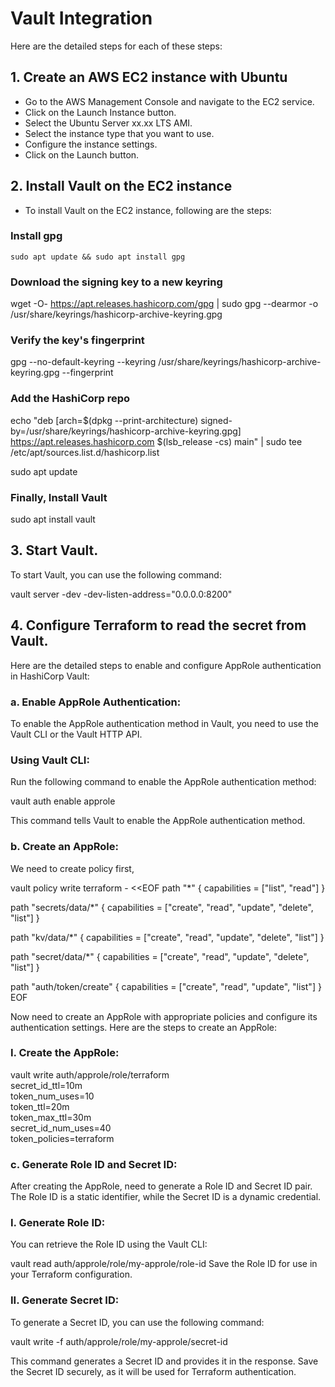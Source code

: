# Vault Integration
Here are the detailed steps for each of these steps:

## 1. Create an AWS EC2 instance with Ubuntu

- Go to the AWS Management Console and navigate to the EC2 service.
- Click on the Launch Instance button.
- Select the Ubuntu Server xx.xx LTS AMI.
- Select the instance type that you want to use.
- Configure the instance settings.
- Click on the Launch button.

## 2. Install Vault on the EC2 instance

- To install Vault on the EC2 instance, following are the steps:

### Install gpg

``` sudo apt update && sudo apt install gpg ```

### Download the signing key to a new keyring

wget -O- https://apt.releases.hashicorp.com/gpg | sudo gpg --dearmor -o /usr/share/keyrings/hashicorp-archive-keyring.gpg

### Verify the key's fingerprint

gpg --no-default-keyring --keyring /usr/share/keyrings/hashicorp-archive-keyring.gpg --fingerprint

### Add the HashiCorp repo

echo "deb [arch=$(dpkg --print-architecture) signed-by=/usr/share/keyrings/hashicorp-archive-keyring.gpg] https://apt.releases.hashicorp.com $(lsb_release -cs) main" | sudo tee /etc/apt/sources.list.d/hashicorp.list

sudo apt update

### Finally, Install Vault

sudo apt install vault

## 3. Start Vault.

To start Vault, you can use the following command:

vault server -dev -dev-listen-address="0.0.0.0:8200"

## 4. Configure Terraform to read the secret from Vault.

Here are the detailed steps to enable and configure AppRole authentication in HashiCorp Vault:

### a. Enable AppRole Authentication:

To enable the AppRole authentication method in Vault, you need to use the Vault CLI or the Vault HTTP API.

### Using Vault CLI:

Run the following command to enable the AppRole authentication method:

vault auth enable approle

This command tells Vault to enable the AppRole authentication method.

### b. Create an AppRole:
We need to create policy first,

vault policy write terraform - <<EOF
path "*" {
  capabilities = ["list", "read"]
}

path "secrets/data/*" {
  capabilities = ["create", "read", "update", "delete", "list"]
}

path "kv/data/*" {
  capabilities = ["create", "read", "update", "delete", "list"]
}

path "secret/data/*" {
  capabilities = ["create", "read", "update", "delete", "list"]
}

path "auth/token/create" {
capabilities = ["create", "read", "update", "list"]
}
EOF

Now need to create an AppRole with appropriate policies and configure its authentication settings. Here are the steps to create an AppRole:

### I. Create the AppRole:

vault write auth/approle/role/terraform \
    secret_id_ttl=10m \
    token_num_uses=10 \
    token_ttl=20m \
    token_max_ttl=30m \
    secret_id_num_uses=40 \
    token_policies=terraform

### c. Generate Role ID and Secret ID:

After creating the AppRole, need to generate a Role ID and Secret ID pair. The Role ID is a static identifier, while the Secret ID is a dynamic credential.

### I. Generate Role ID:

You can retrieve the Role ID using the Vault CLI:

vault read auth/approle/role/my-approle/role-id
Save the Role ID for use in your Terraform configuration.

### II. Generate Secret ID:

To generate a Secret ID, you can use the following command:

vault write -f auth/approle/role/my-approle/secret-id

This command generates a Secret ID and provides it in the response. Save the Secret ID securely, as it will be used for Terraform authentication.
